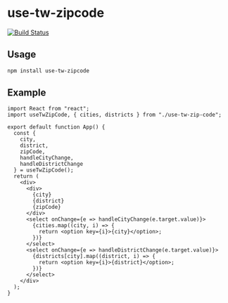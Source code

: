 # use-tw-zipcode

[![Build Status](https://travis-ci.org/imgarylai/use-tw-zipcode.svg?branch=master)](https://travis-ci.org/imgarylai/use-tw-zipcode)

## Usage

```bash
npm install use-tw-zipcode
```

## Example

```
import React from "react";
import useTwZipCode, { cities, districts } from "./use-tw-zip-code";

export default function App() {
  const {
    city,
    district,
    zipCode,
    handleCityChange,
    handleDistrictChange
  } = useTwZipCode();
  return (
    <div>
      <div>
        {city}
        {district}
        {zipCode}
      </div>
      <select onChange={e => handleCityChange(e.target.value)}>
        {cities.map((city, i) => {
          return <option key={i}>{city}</option>;
        })}
      </select>
      <select onChange={e => handleDistrictChange(e.target.value)}>
        {districts[city].map((district, i) => {
          return <option key={i}>{district}</option>;
        })}
      </select>
    </div>
  );
}

```